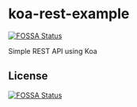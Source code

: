 # koa-rest-example
[![FOSSA Status](https://app.fossa.io/api/projects/git%2Bgithub.com%2Fsh7dm%2Fkoa-rest-example.svg?type=shield)](https://app.fossa.io/projects/git%2Bgithub.com%2Fsh7dm%2Fkoa-rest-example?ref=badge_shield)

Simple REST API using Koa


## License
[![FOSSA Status](https://app.fossa.io/api/projects/git%2Bgithub.com%2Fsh7dm%2Fkoa-rest-example.svg?type=large)](https://app.fossa.io/projects/git%2Bgithub.com%2Fsh7dm%2Fkoa-rest-example?ref=badge_large)